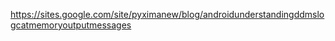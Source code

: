 https://sites.google.com/site/pyximanew/blog/androidunderstandingddmslogcatmemoryoutputmessages<br />